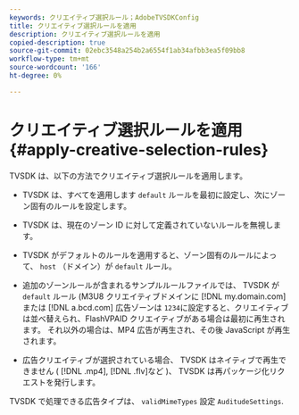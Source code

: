 ```yaml
---
keywords: クリエイティブ選択ルール；AdobeTVSDKConfig
title: クリエイティブ選択ルールを適用
description: クリエイティブ選択ルールを適用
copied-description: true
source-git-commit: 02ebc3548a254b2a6554f1ab34afbb3ea5f09bb8
workflow-type: tm+mt
source-wordcount: '166'
ht-degree: 0%

---
```


# クリエイティブ選択ルールを適用{#apply-creative-selection-rules}

TVSDK は、以下の方法でクリエイティブ選択ルールを適用します。

* TVSDK は、すべてを適用します `default` ルールを最初に設定し、次にゾーン固有のルールを設定します。
* TVSDK は、現在のゾーン ID に対して定義されていないルールを無視します。
* TVSDK がデフォルトのルールを適用すると、ゾーン固有のルールによって、 `host` （ドメイン）が `default` ルール。

* 追加のゾーンルールが含まれるサンプルルールファイルでは、 TVSDK が `default` ルール (M3U8 クリエイティブドメインに [!DNL my.domain.com] または [!DNL a.bcd.com] 広告ゾーンは `1234`に設定すると、クリエイティブは並べ替えられ、FlashVPAID クリエイティブがある場合は最初に再生されます。 それ以外の場合は、MP4 広告が再生され、その後 JavaScript が再生されます。

* 広告クリエイティブが選択されている場合、 TVSDK はネイティブで再生できません ( [!DNL .mp4], [!DNL .flv]など )、 TVSDK は再パッケージ化リクエストを発行します。

TVSDK で処理できる広告タイプは、 `validMimeTypes` 設定 `AuditudeSettings`.
